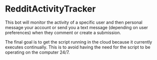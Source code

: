 RedditActivityTracker
=====================

This bot will monitor the activity of a specific user and then personal message your account or send you a text message (depending on user preferences) when they comment or create a submission.

The final goal is to get the script running in the cloud because it currently executes continually. This is to avoid having the need for the script to be operating on the computer 24/7. 
